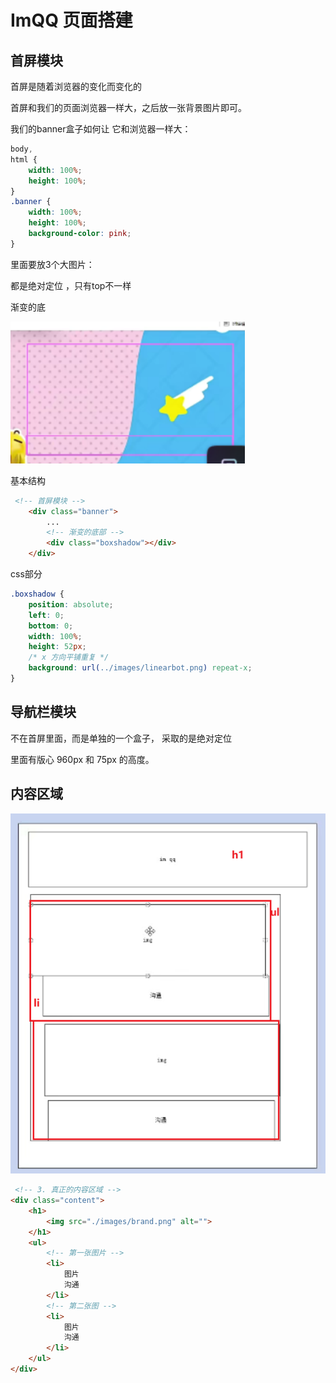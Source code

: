 # ImQQ 页面搭建

## 首屏模块

首屏是随着浏览器的变化而变化的

首屏和我们的页面浏览器一样大，之后放一张背景图片即可。

我们的banner盒子如何让 它和浏览器一样大：

```css
body, 
html {
    width: 100%;
    height: 100%;
}
.banner {
    width: 100%;
    height: 100%;
    background-color: pink;
}

```

里面要放3个大图片：

都是绝对定位 ，只有top不一样


渐变的底

![43](./pimage/43-yingyin.png)

基本结构

```html
 <!-- 首屏模块 -->
    <div class="banner">
        ...
        <!-- 渐变的底部 -->
        <div class="boxshadow"></div>
    </div>
```

css部分

```css
.boxshadow {
    position: absolute;
    left: 0;
    bottom: 0;
    width: 100%;
    height: 52px;
    /* x 方向平铺重复 */
    background: url(../images/linearbot.png) repeat-x;
}
```


## 导航栏模块

不在首屏里面，而是单独的一个盒子， 采取的是绝对定位

里面有版心 960px  和  75px 的高度。


## 内容区域
![44](./pimage/44-tou.png)


```html
 <!-- 3. 真正的内容区域 -->
<div class="content">
    <h1>
        <img src="./images/brand.png" alt="">
    </h1>
    <ul>
        <!-- 第一张图片 -->
        <li>
            图片
            沟通
        </li>
        <!-- 第二张图 -->
        <li>
            图片
            沟通
        </li>
    </ul>
</div>
```



